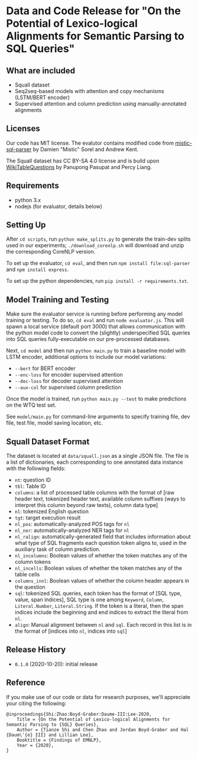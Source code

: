 # Data and Code Release for "On the Potential of Lexico-logical Alignments for Semantic Parsing to SQL Queries"

## What are included

- Squall dataset
- Seq2seq-based models with attention and copy mechanisms (LSTM/BERT encoder)
- Supervised attention and column prediction using manually-annotated alignments

## Licenses

Our code has MIT license. The evalutor contains modified code from [mistic-sql-parser](https://github.com/mistic100/sql-parser) by Damien "Mistic" Sorel and Andrew Kent.

The Squall dataset has CC BY-SA 4.0 license and is build upon [WikiTableQuestions](https://github.com/ppasupat/WikiTableQuestions) by Panupong Pasupat and Percy Liang.

## Requirements

- python 3.x
- nodejs (for evaluator, details below)

## Setting Up

After `cd scripts`, run `python make_splits.py` to generate the train-dev splits used in our experiments; `./download_corenlp.sh` will download and unzip the corresponding CoreNLP version.

To set up the evaluator, `cd eval`, and then run `npm install file:sql-parser` and `npm install express`.

To set up the python dependencies, run `pip install -r requirements.txt`.

## Model Training and Testing

Make sure the evaluator service is running before performing any model training or testing. To do so, `cd eval` and run `node evaluator.js`. This will spawn a local service (default port 3000) that allows communication with the python model code to convert the (slightly) underspecified SQL queries into SQL queries fully-executable on our pre-processed databases.

Next, `cd model` and then run `python main.py` to train a baseline model with LSTM encoder, additional options to include our model variations:
- `--bert` for BERT encoder
- `--enc-loss` for encoder supervised attention
- `--dec-loss` for decoder supervised attention
- `--aux-col` for supervised column prediction

Once the model is trained, run `python main.py --test` to make predictions on the WTQ test set.

See `model/main.py` for command-line arguments to specify training file, dev file, test file, model saving location, etc.

## Squall Dataset Format

The dataset is located at `data/squall.json` as a single JSON file. The file is a list of dictionaries, each corresponding to one annotated data instance with the following fields:
- `nt`: question ID
- `tbl`: Table ID
- `columns`: a list of processed table columns with the format of \[raw header text, tokenized header text, available column suffixes (ways to interpret this column beyond raw texts), column data type\]
- `nl`: tokenized English question
- `tgt`: target execution result
- `nl_pos`: automatically-analyzed POS tags for `nl`
- `nl_ner`: automatically-analyzed NER tags for `nl`
- `nl_ralign`: automatically-generated field that includes information about what type of SQL fragments each question token aligns to, used in the auxiliary task of column prediction.
- `nl_incolumns`: Boolean values of whether the token matches any of the column tokens
- `nl_incells`: Boolean values of whether the token matches any of the table cells
- `columns_innl`: Boolean values of whether the column header appears in the question
- `sql`: tokenized SQL queries, each token has the format of \[SQL type, value, span indices\], SQL type is one among `Keyword`, `Column`, `Literal.Number`, `Literal.String`. If the token is a literal, then the span indices include the beginning and end indices to extract the literal from `nl`.
- `align`: Manual alignment between `nl` and `sql`. Each record in this list is in the format of \[indices into `nl`, indices into `sql`\]

## Release History

- `0.1.0` (2020-10-20): initial release

## Reference

If you make use of our code or data for research purposes, we'll appreciate your citing the following:

```
@inproceedings{Shi:Zhao:Boyd-Graber:Daume-III:Lee-2020,
	Title = {On the Potential of Lexico-logical Alignments for Semantic Parsing to {SQL} Queries},
	Author = {Tianze Shi and Chen Zhao and Jordan Boyd-Graber and Hal {Daum\'{e} III} and Lillian Lee},
	Booktitle = {Findings of EMNLP},
	Year = {2020},
}
```
